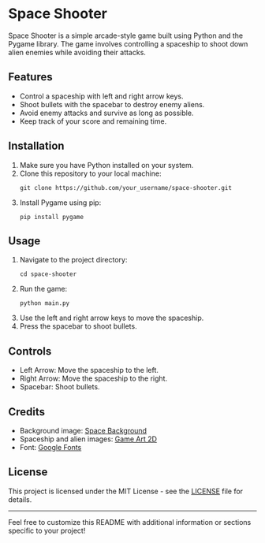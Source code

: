 
# Space Shooter

Space Shooter is a simple arcade-style game built using Python and the Pygame library. The game involves controlling a spaceship to shoot down alien enemies while avoiding their attacks.

## Features

- Control a spaceship with left and right arrow keys.
- Shoot bullets with the spacebar to destroy enemy aliens.
- Avoid enemy attacks and survive as long as possible.
- Keep track of your score and remaining time.

## Installation

1. Make sure you have Python installed on your system.
2. Clone this repository to your local machine:
   ```
   git clone https://github.com/your_username/space-shooter.git
   ```
3. Install Pygame using pip:
   ```
   pip install pygame
   ```

## Usage

1. Navigate to the project directory:
   ```
   cd space-shooter
   ```
2. Run the game:
   ```
   python main.py
   ```
3. Use the left and right arrow keys to move the spaceship.
4. Press the spacebar to shoot bullets.

## Controls

- Left Arrow: Move the spaceship to the left.
- Right Arrow: Move the spaceship to the right.
- Spacebar: Shoot bullets.

## Credits

- Background image: [Space Background](https://www.pixabay.com)
- Spaceship and alien images: [Game Art 2D](https://www.gameart2d.com)
- Font: [Google Fonts](https://fonts.google.com)

## License

This project is licensed under the MIT License - see the [LICENSE](LICENSE) file for details.

---

Feel free to customize this README with additional information or sections specific to your project!
